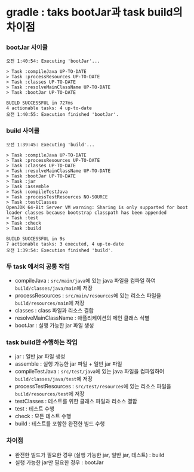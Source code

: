 # gradle : taks bootJar과 task build의 차이점

### bootJar 사이클

```
오전 1:40:54: Executing 'bootJar'...

> Task :compileJava UP-TO-DATE
> Task :processResources UP-TO-DATE
> Task :classes UP-TO-DATE
> Task :resolveMainClassName UP-TO-DATE
> Task :bootJar UP-TO-DATE

BUILD SUCCESSFUL in 727ms
4 actionable tasks: 4 up-to-date
오전 1:40:55: Execution finished 'bootJar'.

```

### build 사이클

```
오전 1:39:45: Executing 'build'...

> Task :compileJava UP-TO-DATE
> Task :processResources UP-TO-DATE
> Task :classes UP-TO-DATE
> Task :resolveMainClassName UP-TO-DATE
> Task :bootJar UP-TO-DATE
> Task :jar
> Task :assemble
> Task :compileTestJava
> Task :processTestResources NO-SOURCE
> Task :testClasses
OpenJDK 64-Bit Server VM warning: Sharing is only supported for boot loader classes because bootstrap classpath has been appended
> Task :test
> Task :check
> Task :build

BUILD SUCCESSFUL in 9s
7 actionable tasks: 3 executed, 4 up-to-date
오전 1:39:54: Execution finished 'build'.
```

### 두 task 에서의 공통 작업

- compileJava : `src/main/java`에 있는 java 파일을 컴파일 하여 `build/classes/java/main`에 저장
- processResources : `src/main/resources`에 있는 리소스 파일을 `build/resources/main`에 저장
- classes : class 파일과 리소스 결합
- resolveMainClassName : 애플리케이션의 메인 클래스 식별
- bootJar : 실행 가능한 jar 파일 생성

### task build만 수행하는 작업

- jar : 일반 jar 파일 생성
- assemble : 실행 가능한 jar 파일 + 일반 jar 파일
- compileTestJava : `src/test/java`에 있는 java 파일을 컴파일하여 `build/classes/java/test`에 저장
- processTestResources : `src/test/resources`에 있는 리소스 파일을 `build/resources/test`에 저장
- testClasses : 테스트를 위한 클래스 파일과 리소스 결합
- test : 테스트 수행
- check : 모든 테스트 수행
- build : 테스트를 포함한 완전한 빌드 수행

### 차이점

- 완전한 빌드가 필요한 경우 (실행 가능한 jar, 일반 jar, 테스트) : build
- 실행 가능한 jar만 필요한 경우 : bootJar
